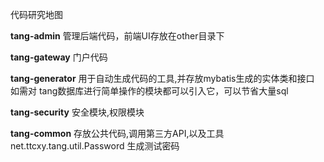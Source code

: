 代码研究地图

**tang-admin** 管理后端代码，前端UI存放在other目录下

**tang-gateway** 门户代码

**tang-generator** 用于自动生成代码的工具,并存放mybatis生成的实体类和接口 如需对 tang数据库进行简单操作的模块都可以引入它，可以节省大量sql

**tang-security** 安全模块,权限模块

**tang-common** 存放公共代码,调用第三方API,以及工具
    net.ttcxy.tang.util.Password 生成测试密码